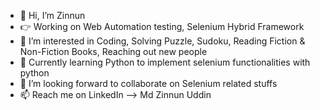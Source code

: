 - 👋 Hi, I’m Zinnun
- 👉 Working on Web Automation testing, Selenium Hybrid Framework
- 👀 I’m interested in Coding, Solving Puzzle, Sudoku, Reading Fiction & Non-Fiction Books, Reaching out new people 
- 🌱 Currently learning Python to implement selenium functionalities with python 
- 💞️ I’m looking forward to collaborate on Selenium related stuffs
- 📫 Reach me on LinkedIn --> Md Zinnun Uddin

<!---
mdzinnun75/mdzinnun75 is a ✨ special ✨ repository because its `README.md` (this file) appears on your GitHub profile.
You can click the Preview link to take a look at your changes.
--->
